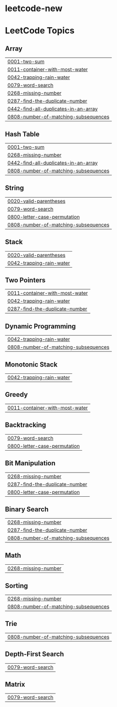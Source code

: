 # leetcode-new
<!---LeetCode Topics Start-->
# LeetCode Topics
## Array
|  |
| ------- |
| [0001-two-sum](https://github.com/saikumar305/leetcode-new/tree/master/0001-two-sum) |
| [0011-container-with-most-water](https://github.com/saikumar305/leetcode-new/tree/master/0011-container-with-most-water) |
| [0042-trapping-rain-water](https://github.com/saikumar305/leetcode-new/tree/master/0042-trapping-rain-water) |
| [0079-word-search](https://github.com/saikumar305/leetcode-new/tree/master/0079-word-search) |
| [0268-missing-number](https://github.com/saikumar305/leetcode-new/tree/master/0268-missing-number) |
| [0287-find-the-duplicate-number](https://github.com/saikumar305/leetcode-new/tree/master/0287-find-the-duplicate-number) |
| [0442-find-all-duplicates-in-an-array](https://github.com/saikumar305/leetcode-new/tree/master/0442-find-all-duplicates-in-an-array) |
| [0808-number-of-matching-subsequences](https://github.com/saikumar305/leetcode-new/tree/master/0808-number-of-matching-subsequences) |
## Hash Table
|  |
| ------- |
| [0001-two-sum](https://github.com/saikumar305/leetcode-new/tree/master/0001-two-sum) |
| [0268-missing-number](https://github.com/saikumar305/leetcode-new/tree/master/0268-missing-number) |
| [0442-find-all-duplicates-in-an-array](https://github.com/saikumar305/leetcode-new/tree/master/0442-find-all-duplicates-in-an-array) |
| [0808-number-of-matching-subsequences](https://github.com/saikumar305/leetcode-new/tree/master/0808-number-of-matching-subsequences) |
## String
|  |
| ------- |
| [0020-valid-parentheses](https://github.com/saikumar305/leetcode-new/tree/master/0020-valid-parentheses) |
| [0079-word-search](https://github.com/saikumar305/leetcode-new/tree/master/0079-word-search) |
| [0800-letter-case-permutation](https://github.com/saikumar305/leetcode-new/tree/master/0800-letter-case-permutation) |
| [0808-number-of-matching-subsequences](https://github.com/saikumar305/leetcode-new/tree/master/0808-number-of-matching-subsequences) |
## Stack
|  |
| ------- |
| [0020-valid-parentheses](https://github.com/saikumar305/leetcode-new/tree/master/0020-valid-parentheses) |
| [0042-trapping-rain-water](https://github.com/saikumar305/leetcode-new/tree/master/0042-trapping-rain-water) |
## Two Pointers
|  |
| ------- |
| [0011-container-with-most-water](https://github.com/saikumar305/leetcode-new/tree/master/0011-container-with-most-water) |
| [0042-trapping-rain-water](https://github.com/saikumar305/leetcode-new/tree/master/0042-trapping-rain-water) |
| [0287-find-the-duplicate-number](https://github.com/saikumar305/leetcode-new/tree/master/0287-find-the-duplicate-number) |
## Dynamic Programming
|  |
| ------- |
| [0042-trapping-rain-water](https://github.com/saikumar305/leetcode-new/tree/master/0042-trapping-rain-water) |
| [0808-number-of-matching-subsequences](https://github.com/saikumar305/leetcode-new/tree/master/0808-number-of-matching-subsequences) |
## Monotonic Stack
|  |
| ------- |
| [0042-trapping-rain-water](https://github.com/saikumar305/leetcode-new/tree/master/0042-trapping-rain-water) |
## Greedy
|  |
| ------- |
| [0011-container-with-most-water](https://github.com/saikumar305/leetcode-new/tree/master/0011-container-with-most-water) |
## Backtracking
|  |
| ------- |
| [0079-word-search](https://github.com/saikumar305/leetcode-new/tree/master/0079-word-search) |
| [0800-letter-case-permutation](https://github.com/saikumar305/leetcode-new/tree/master/0800-letter-case-permutation) |
## Bit Manipulation
|  |
| ------- |
| [0268-missing-number](https://github.com/saikumar305/leetcode-new/tree/master/0268-missing-number) |
| [0287-find-the-duplicate-number](https://github.com/saikumar305/leetcode-new/tree/master/0287-find-the-duplicate-number) |
| [0800-letter-case-permutation](https://github.com/saikumar305/leetcode-new/tree/master/0800-letter-case-permutation) |
## Binary Search
|  |
| ------- |
| [0268-missing-number](https://github.com/saikumar305/leetcode-new/tree/master/0268-missing-number) |
| [0287-find-the-duplicate-number](https://github.com/saikumar305/leetcode-new/tree/master/0287-find-the-duplicate-number) |
| [0808-number-of-matching-subsequences](https://github.com/saikumar305/leetcode-new/tree/master/0808-number-of-matching-subsequences) |
## Math
|  |
| ------- |
| [0268-missing-number](https://github.com/saikumar305/leetcode-new/tree/master/0268-missing-number) |
## Sorting
|  |
| ------- |
| [0268-missing-number](https://github.com/saikumar305/leetcode-new/tree/master/0268-missing-number) |
| [0808-number-of-matching-subsequences](https://github.com/saikumar305/leetcode-new/tree/master/0808-number-of-matching-subsequences) |
## Trie
|  |
| ------- |
| [0808-number-of-matching-subsequences](https://github.com/saikumar305/leetcode-new/tree/master/0808-number-of-matching-subsequences) |
## Depth-First Search
|  |
| ------- |
| [0079-word-search](https://github.com/saikumar305/leetcode-new/tree/master/0079-word-search) |
## Matrix
|  |
| ------- |
| [0079-word-search](https://github.com/saikumar305/leetcode-new/tree/master/0079-word-search) |
<!---LeetCode Topics End-->